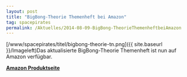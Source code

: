 ```yaml
---
layout: post
title: "BigBong-Theorie Themenheft bei Amazon"
tag: spacepirates
permalink: /Aktuelles/2014-08-09-BigBong-TheorieThemenheftbeiAmazon
---
```



[/www/spacepirates/titel/bigbong-theorie-tn.png]({{ site.baseurl }}/Imageleft)Das aktualisierte BigBong-Theorie Themenheft ist nun auf Amazon verfügbar.

**[Amazon Produktseite](http:/www.amazon.de/BigBong-Theorie-SpacePirates-Themenheft-J%C3%BCrgen-Mang/dp/1500608408/)**


